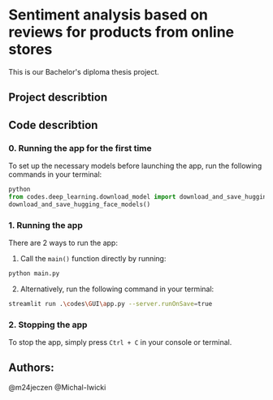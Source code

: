 # Sentiment analysis based on reviews for products from online stores

This is our Bachelor's diploma thesis project.

## Project describtion

## Code describtion
### 0. Running the app for the first time 

To set up the necessary models before launching the app, run the following commands in your terminal:

```python
python
from codes.deep_learning.download_model import download_and_save_hugging_face_models
download_and_save_hugging_face_models()
```
### 1. Running the app
There are 2 ways to run the app:

1. Call the `main()` function directly by running:
```bash
python main.py
```

2. Alternatively, run the following command in your terminal:
```bash
streamlit run .\codes\GUI\app.py --server.runOnSave=true
```

### 2. Stopping the app
To stop the app, simply press `Ctrl + C` in your console or terminal.

## Authors:
@m24jeczen
@Michal-Iwicki
